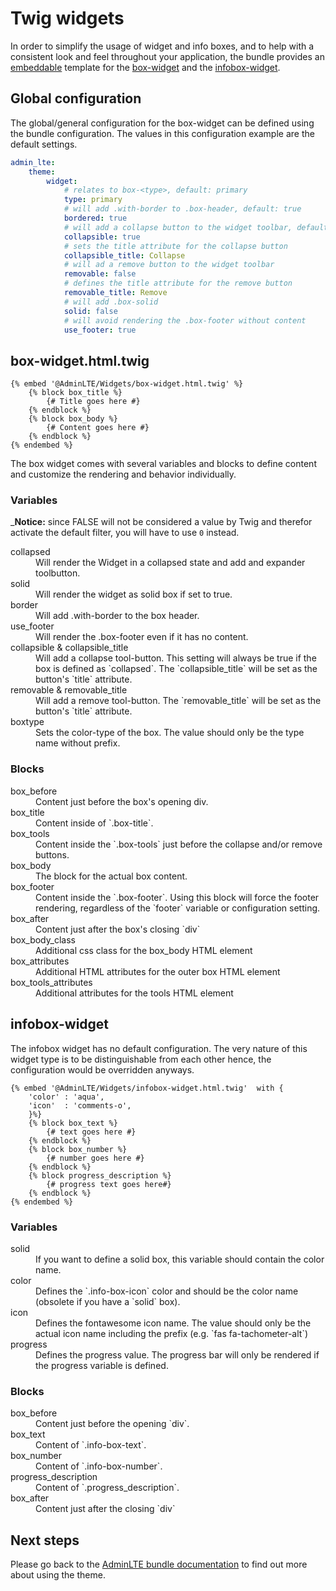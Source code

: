 # Twig widgets

In order to simplify the usage of widget and info boxes, and to help with a consistent look and feel throughout your application, 
the bundle provides an [embeddable][3] template for the [box-widget][1] and the [infobox-widget][2]. 

## Global configuration
The global/general configuration for the box-widget can be defined using the bundle configuration. 
The values in this configuration example are the default settings. 

```yaml
admin_lte:
    theme:
        widget:
            # relates to box-<type>, default: primary
            type: primary 
            # will add .with-border to .box-header, default: true
            bordered: true
            # will add a collapse button to the widget toolbar, default: true
            collapsible: true
            # sets the title attribute for the collapse button
            collapsible_title: Collapse
            # will ad a remove button to the widget toolbar
            removable: false
            # defines the title attribute for the remove button
            removable_title: Remove
            # will add .box-solid 
            solid: false
            # will avoid rendering the .box-footer without content
            use_footer: true
```

## box-widget.html.twig

```twig
{% embed '@AdminLTE/Widgets/box-widget.html.twig' %}
    {% block box_title %}
        {# Title goes here #}
    {% endblock %}
    {% block box_body %}
        {# Content goes here #}
    {% endblock %}
{% endembed %}
```

The box widget comes with several variables and blocks to define content and customize the rendering and behavior individually. 

### Variables
_**Notice:** since FALSE will not be considered a value by Twig and therefor activate the default filter, you will have to use `0` instead.
 
<dl>
<dt>collapsed
<dd>Will render the Widget in a collapsed state and add and expander toolbutton. 

<dt>solid
<dd>Will render the widget as solid box if set to true. 

<dt>border
<dd>Will add .with-border to the box header. 

<dt>use_footer
<dd>Will render the .box-footer even if it has no content.

<dt>collapsible & collapsible_title
<dd>Will add a collapse tool-button. This setting will always be true if the box is defined as `collapsed`. The `collapsible_title` will be set as the button's `title` attribute.

<dt>removable & removable_title
<dd>Will add a remove tool-button. The `removable_title` will be set as the button's `title` attribute. 

<dt>boxtype
<dd>Sets the color-type of the box. The value should only be the type name without prefix. 
</dl>

### Blocks

<dl>

<dt>box_before
<dd>Content just before the box's opening div. 

<dt>box_title
<dd>Content inside of `.box-title`. 

<dt>box_tools
<dd>Content inside the `.box-tools` just before the collapse and/or remove buttons. 

<dt>box_body
<dd>The block for the actual box content. 

<dt>box_footer
<dd>Content inside the `.box-footer`. Using this block will force the footer rendering, regardless of the `footer` variable or configuration setting. 

<dt>box_after
<dd>Content just after the box's closing `div`

<dt>box_body_class
<dd>Additional css class for the box_body HTML element

<dt>box_attributes
<dd>Additional HTML attributes for the outer box HTML element

<dt>box_tools_attributes
<dd>Additional attributes for the tools HTML element

</dl>

## infobox-widget
The infobox widget has no default configuration. The very nature of this widget type is to be distinguishable from each other hence, the configuration would be overridden anyways.
```twig
{% embed '@AdminLTE/Widgets/infobox-widget.html.twig'  with {
    'color' : 'aqua',
    'icon'  : 'comments-o',
    }%}
    {% block box_text %}
        {# text goes here #}
    {% endblock %}
    {% block box_number %}
        {# number goes here #}
    {% endblock %}
    {% block progress_description %}
        {# progress text goes here#}
    {% endblock %}
{% endembed %}

```
### Variables
<dl>

<dt>solid
<dd>If you want to define a solid box, this variable should contain the color name. 

<dt>color
<dd>Defines the `.info-box-icon` color and should be the color name (obsolete if you have a `solid` box).

<dt>icon
<dd>Defines the fontawesome icon name. The value should only be the actual icon name including the prefix (e.g. `fas fa-tachometer-alt`) 

<dt>progress
<dd>Defines the progress value. The progress bar will only be rendered if the progress variable is defined. 

</dl>

### Blocks
<dl>

<dt>box_before
<dd>Content just before the opening `div`.

<dt>box_text
<dd>Content of `.info-box-text`. 

<dt>box_number
<dd>Content of `.info-box-number`.

<dt>progress_description
<dd>Content of `.progress_description`. 

<dt>box_after
<dd>Content just after the closing `div`


</dl>

## Next steps

Please go back to the [AdminLTE bundle documentation](README.md) to find out more about using the theme.

[1]: https://almsaeedstudio.com/themes/AdminLTE/documentation/index.html#component-box
[2]: https://almsaeedstudio.com/themes/AdminLTE/documentation/index.html#component-info-box
[3]: http://twig.sensiolabs.org/doc/tags/embed.html
